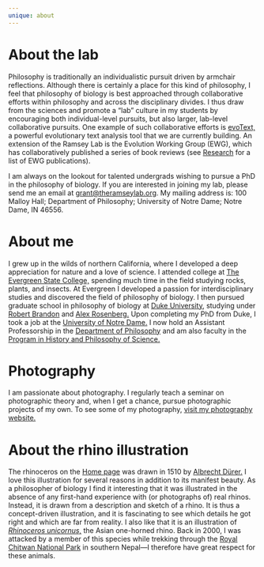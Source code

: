 ```yaml
---
unique: about
---
```


# About the lab

Philosophy is traditionally an individualistic pursuit driven by armchair reflections. Although there is certainly a place for this kind of philosophy, I feel that philosophy of biology is best approached through collaborative efforts within philosophy and across the disciplinary divides. I thus draw from the sciences and promote a “lab” culture in my students by encouraging both individual-level pursuits, but also larger, lab-level collaborative pursuits. One example of such collaborative efforts is [evoText,](http://www.evotext.org/) a powerful evolutionary text analysis tool that we are currently building. An extension of the Ramsey Lab is the Evolution Working Group (EWG), which has collaboratively published a series of book reviews (see [Research](/research.html) for a list of EWG publications).

I am always on the lookout for talented undergrads wishing to pursue a PhD in the philosophy of biology. If you are interested in joining my lab, please send me an email at <grant@theramseylab.org>. My mailing address is: 100 Malloy Hall; Department of Philosophy; University of Notre Dame; Notre Dame, IN 46556.


# About me

I grew up in the wilds of northern California, where I developed a deep appreciation for nature and a love of science. I attended college at [The Evergreen State College,](http://www.evergreen.edu/) spending much time in the field studying rocks, plants, and insects. At Evergreen I developed a passion for interdisciplinary studies and discovered the field of philosophy of biology. I then pursued graduate school in philosophy of biology at [Duke University,](http://www.duke.edu) studying under [Robert Brandon](https://fds.duke.edu/db/aas/Philosophy/rbrandon) and [Alex Rosenberg.](http://people.duke.edu/~alexrose/) Upon completing my PhD from Duke, I took a job at the [University of Notre Dame.](http://www.nd.edu/) I now hold an Assistant Professorship in the [Department of Philosophy](http://philosophy.nd.edu/) and am also faculty in the [Program in History and Philosophy of Science.](reilly.nd.edu/history-and-philosophy-of-science/)


# Photography

I am passionate about photography. I regularly teach a seminar on photographic theory and, when I get a chance, pursue photographic projects of my own. To see some of my photography, [visit my photography website.](http://www.grantramsey.com/)


# About the rhino illustration

The rhinoceros on the [Home page](/) was drawn in 1510 by [Albrecht Dürer.](https://en.wikipedia.org/wiki/Albrecht_D%C3%BCrer) I love this illustration for several reasons in addition to its manifest beauty. As a philosopher of biology I find it interesting that it was illustrated in the absence of any first-hand experience with (or photographs of) real rhinos. Instead, it is drawn from a description and sketch of a rhino. It is thus a concept-driven illustration, and it is fascinating to see which details  he got right and which are far from reality. I also like that it is an illustration of [_Rhinoceros unicornus,_](https://en.wikipedia.org/wiki/Indian_Rhinoceros) the Asian one-horned rhino. Back in 2000, I was attacked by a member of this species while trekking through the [Royal Chitwan National Park](https://en.wikipedia.org/wiki/Chitwan_National_Park) in southern Nepal—I therefore have great respect for these animals.

